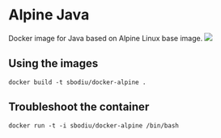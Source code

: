 # Alpine Java
Docker image for Java based on Alpine Linux base image. 
[![](https://images.microbadger.com/badges/version/sbodiu/docker-alpine.svg)](https://microbadger.com/images/sbodiu/docker-alpine "Get your own version badge on microbadger.com")

## Using the images

    docker build -t sbodiu/docker-alpine .

## Troubleshoot the container

    docker run -t -i sbodiu/docker-alpine /bin/bash
